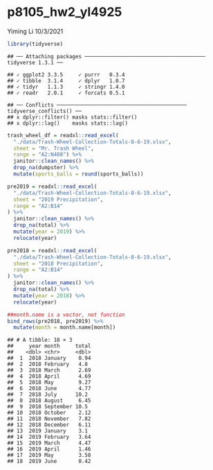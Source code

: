 p8105\_hw2\_yl4925
================
Yiming Li
10/3/2021

``` r
library(tidyverse)
```

    ## ── Attaching packages ─────────────────────────────────────── tidyverse 1.3.1 ──

    ## ✓ ggplot2 3.3.5     ✓ purrr   0.3.4
    ## ✓ tibble  3.1.4     ✓ dplyr   1.0.7
    ## ✓ tidyr   1.1.3     ✓ stringr 1.4.0
    ## ✓ readr   2.0.1     ✓ forcats 0.5.1

    ## ── Conflicts ────────────────────────────────────────── tidyverse_conflicts() ──
    ## x dplyr::filter() masks stats::filter()
    ## x dplyr::lag()    masks stats::lag()

``` r
trash_wheel_df = readxl::read_excel(
  "./data/Trash-Wheel-Collection-Totals-8-6-19.xlsx",
  sheet = "Mr. Trash Wheel",
  range = "A2:N408") %>% 
  janitor::clean_names() %>% 
  drop_na(dumpster) %>% 
  mutate(sports_balls = round(sports_balls))
```

``` r
pre2019 = readxl::read_excel(
  "./data/Trash-Wheel-Collection-Totals-8-6-19.xlsx",
  sheet = "2019 Precipitation",
  range = "A2:B14"
) %>% 
  janitor::clean_names() %>% 
  drop_na(total) %>% 
  mutate(year = 2019) %>% 
  relocate(year)

pre2018 = readxl::read_excel(
  "./data/Trash-Wheel-Collection-Totals-8-6-19.xlsx",
  sheet = "2018 Precipitation",
  range = "A2:B14"
) %>% 
  janitor::clean_names() %>% 
  drop_na(total) %>% 
  mutate(year = 2018) %>% 
  relocate(year)
```

``` r
##month.name is a vector, not function
bind_rows(pre2018, pre2019) %>% 
  mutate(month = month.name[month])
```

    ## # A tibble: 18 × 3
    ##     year month     total
    ##    <dbl> <chr>     <dbl>
    ##  1  2018 January    0.94
    ##  2  2018 February   4.8 
    ##  3  2018 March      2.69
    ##  4  2018 April      4.69
    ##  5  2018 May        9.27
    ##  6  2018 June       4.77
    ##  7  2018 July      10.2 
    ##  8  2018 August     6.45
    ##  9  2018 September 10.5 
    ## 10  2018 October    2.12
    ## 11  2018 November   7.82
    ## 12  2018 December   6.11
    ## 13  2019 January    3.1 
    ## 14  2019 February   3.64
    ## 15  2019 March      4.47
    ## 16  2019 April      1.46
    ## 17  2019 May        3.58
    ## 18  2019 June       0.42
